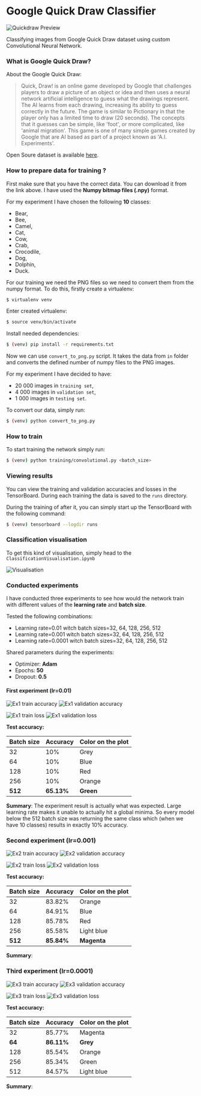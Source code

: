 # Google Quick Draw Classifier

![Quickdraw Preview](images/quick-draw-banner.png)

Classifying images from Google Quick Draw dataset using custom
Convolutional Neural Network.

### What is Google Quick Draw?

About the Google Quick Draw:
> Quick, Draw! is an online game developed by Google that challenges players to 
> draw a picture of an object or idea and then uses a neural network artificial intelligence
> to guess what the drawings represent. The AI learns from each drawing, increasing its 
> ability to guess correctly in the future. The game is similar to Pictionary in that 
> the player only has a limited time to draw (20 seconds). The concepts that it guesses 
> can be simple, like 'foot', or more complicated, like 'animal migration'. This game is
> one of many simple games created by Google that are AI based as part of a project known 
> as 'A.I. Experiments'.


Open Soure dataset is available [here](https://github.com/googlecreativelab/quickdraw-dataset).



### How to prepare data for training ?

First make sure that you have the correct data. You can download
it from the link above. I have used the **Numpy bitmap files (.npy)** format.

For my experiment I have chosen the following **10** classes:
- Bear,
- Bee,
- Camel,
- Cat,
- Cow,
- Crab,
- Crocodile,
- Dog,
- Dolphin,
- Duck.

For our training we need the PNG files so we need to convert them from the numpy format. To do this,
firstly create a virtualenv:

```bash
$ virtualenv venv
```

Enter created virtualenv:

```bash
$ source venv/bin/activate
```

Install needed dependencies:
```bash
$ (venv) pip install -r requirements.txt
```

Now we can use `convert_to_png.py` script. It takes the data
from `in` folder and converts the defined number of numpy  files
to the PNG images.

For my experiment I have decided to have:
- 20 000 images in `training set`,
- 4 000 images in `validation set`,
- 1 000 images in `testing set`.

To convert our data, simply run:
```bash
$ (venv) python convert_to_png.py
```

### How to train

To start training the network simply run:
```bash
$ (venv) python training/convolutional.py <batch_size>
```

### Viewing results

You can view the training and validation accuracies and
losses in the TensorBoard. During each training the data
is saved to the `runs` directory.

During the training of after it, you can simply start up the 
TensorBoard with the following command:
```bash
$ (venv) tensorboard --logdir runs
```

### Classification visualisation

To get this kind of visualisation, simply head to the
`ClassificationVisualisation.ipynb`

![Visualisation](images/visualisation.png)

### Conducted experiments

I have conducted three experiments to see how would the network train with different values of the
**learning rate** and **batch size**.

Tested the following combinations:
- Learning rate=0.01 witch batch sizes=32, 64, 128, 256, 512
- Learning rate=0.001 witch batch sizes=32, 64, 128, 256, 512
- Learning rate=0.0001 witch batch sizes=32, 64, 128, 256, 512

Shared parameters during the experiments:

- Optimizer: **Adam**
- Epochs: **50**
- Dropout: **0.5**

#### First experiment (lr=0.01)

 ![Ex1 train accuracy](images/ex1_train_acc.png) ![Ex1 validation accuracy](images/ex1_val_acc.png)
 
 ![Ex1 train loss](images/ex1_train_loss.png)  ![Ex1 validation loss](images/ex1_val_loss.png)


**Test accuracy:**

| Batch size | Accuracy | Color on the plot
|---|---|---|
| 32  | 10%  | Grey |
| 64  | 10%  | Blue |
|  128 |  10% | Red |
|  256 |  10% | Orange |
|  **512** | **65.13%**| **Green** |

**Summary**: The experiment result is actually what was expected. Large learning rate
makes it unable to actually hit a global minima. So every model below the 512 batch size
was returning the same class which (when we have 10 classes) results in exactly 10% accuracy.

### Second experiment (lr=0.001)

![Ex2 train accuracy](images/ex2_train_acc.png) ![Ex2 validation accuracy](images/ex2_val_acc.png)
 
![Ex2 train loss](images/ex2_train_loss.png)  ![Ex2 validation loss](images/ex2_val_loss.png)

**Test accuracy:**

| Batch size | Accuracy | Color on the plot
|---|---|---|
| 32  | 83.82%  | Orange |
| 64  | 84.91%  | Blue |
|  128 |  85.78% | Red |
|  256 |  85.58% | Light blue |
|  **512** | **85.84%**  | **Magenta** |

**Summary**: 

### Third experiment (lr=0.0001)

![Ex3 train accuracy](images/ex3_train_acc.png) ![Ex3 validation accuracy](images/ex3_val_acc.png)
 
![Ex3 train loss](images/ex3_train_loss.png)  ![Ex3 validation loss](images/ex3_val_loss.png)

**Test accuracy:**

| Batch size | Accuracy | Color on the plot
|---|---|---|
| 32  | 85.77%  | Magenta |
| **64**  | **86.11%**  | **Grey** |
|  128 |  85.54% | Orange |
|  256 |  85.34% | Green |
|  512 | 84.57%  | Light blue |

**Summary**: 








